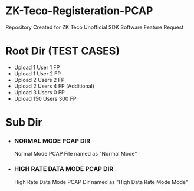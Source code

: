 # ZK-Teco-Registeration-PCAP
Repository Created for ZK Teco Unofficial SDK Software Feature Request

# Root Dir (TEST CASES)
 - Upload 1 User 1 FP
 - Upload 1 User 2 FP
 - Upload 2 Users 2 FP
 - Upload 2 Users 4 FP (Additional)
 - Upload 3 Users 0 FP
 - Upload 150 Users 300 FP

# Sub Dir
 - ### NORMAL MODE PCAP DIR
    Normal Mode PCAP File named as "Normal Mode"
 - ### HIGH RATE DATA MODE PCAP DIR
    High Rate Data Mode PCAP Dir named as "High Data Rate Mode Mode"